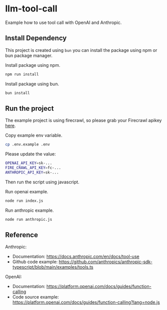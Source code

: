 # llm-tool-call

Example how to use tool call with OpenAI and Anthropic.

## Install Dependency

This project is created using `bun` you can install the package using npm or bun package manager.

Install package using npm.

```bash
npm run install
```

Install package using bun.

```bash
bun install
```

## Run the project

The example project is using firecrawl, so please grab your Firecrawl apikey [here](https://firecrawl.dev).

Copy example env variable.

```bash
cp .env.example .env
```

Please update the value:
```bash
OPENAI_API_KEY=sk-...
FIRE_CRAWL_API_KEY=fc-...
ANTHROPIC_API_KEY=sk-...
```

Then run the script using javascript.

Run openai example.
```bash
node run index.js
```

Run anthropic example.
```bash
node run anthropic.js
```

## Reference

Anthropic:
- Documentation: https://docs.anthropic.com/en/docs/tool-use
- Github code example: https://github.com/anthropics/anthropic-sdk-typescript/blob/main/examples/tools.ts

OpenAI:
- Documentation: https://platform.openai.com/docs/guides/function-calling
- Code source example: https://platform.openai.com/docs/guides/function-calling?lang=node.js

